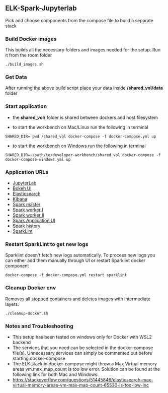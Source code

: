 ## ELK-Spark-Jupyterlab

Pick and choose components from the compose file to build a separate stack

### Build Docker images

This builds all the necessary folders and images needed for the setup. Run it from the room folder

```
./build_images.sh
```

### Get Data

After running the above build script place your data inside **/shared_vol/data** folder

### Start application

- the **shared_vol/** folder is shared between dockers and host filesystem

- to start the workbench on Mac/Linux run the following in terminal

```
SHARED_DIR=`pwd`/shared_vol docker-compose -f docker-compose.yml up
```

- to start the workbench on Windows run the following in terminal

```
SHARED_DIR=~/path/to/developer-workbench/shared_vol docker-compose -f docker-compose-windows.yml up
```

### Application URLs

- [JupyterLab](http://localhost:8888)
- [Bokeh UI](http://localhost:5006)
- [Elasticsearch](http://localhost:9200)
- [Kibana](http://localhost:5601)
- [Spark master](http://localhost:8080/home)
- [Spark worker I](http://localhost:8081)
- [Spark worker II](http://localhost:8082)
- [Spark Application UI](http://localhost:4040)
- [Spark history](http://localhost:18080)
- [SparkLint](http://localhost:23763)

### Restart SparkLint to get new logs

Sparklint doesn't fetch new logs automatically. To process new logs you can either add them manually through UI or restart Sparklint docker component

```
docker-compose -f docker-compose.yml restart sparklint
```

### Cleanup Docker env

Removes all stopped containers and deletes images with intermediate layers.

```
./cleanup-docker.sh
```

### Notes and Troubleshooting

- This setup has been tested on windows only for Docker with WSL2 backend
- The services that you need can be selected in the docker-compose file(s). Unnecessary services can simply be commented out before starting docker-compose
- The ELK stack in docker-compose might throw a Max Virtual memory areas vm.max_map_count is too low error. Solution can be found at the following link for both Mac and Windows:
- https://stackoverflow.com/questions/51445846/elasticsearch-max-virtual-memory-areas-vm-max-map-count-65530-is-too-low-inc
